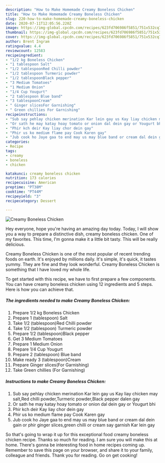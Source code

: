 ```yaml
---
description: "How to Make Homemade Creamy Boneless Chicken"
title: "How to Make Homemade Creamy Boneless Chicken"
slug: 220-how-to-make-homemade-creamy-boneless-chicken
date: 2020-07-11T12:05:56.220Z
image: https://img-global.cpcdn.com/recipes/623fd706986f5851/751x532cq70/creamy-boneless-chicken-recipe-main-photo.jpg
thumbnail: https://img-global.cpcdn.com/recipes/623fd706986f5851/751x532cq70/creamy-boneless-chicken-recipe-main-photo.jpg
cover: https://img-global.cpcdn.com/recipes/623fd706986f5851/751x532cq70/creamy-boneless-chicken-recipe-main-photo.jpg
author: Brent Ingram
ratingvalue: 4.4
reviewcount: 12583
recipeingredient:
- "1/2 kg Boneless Chicken"
- "1 tablespoon Salt"
- "1/2 tablespoonRed Chilli powder"
- "1/2 tablespoon Turmeric powder"
- "1/2 tablespoonBlack pepper"
- "3 Medium Tomatoes"
- "1 Medium Onion"
- "1/4 Cup Yougurt"
- "2 tablespoon Blue band"
- "3 tablespoonCream"
- " Ginger slicesFor Garnishing"
- " Green chillies For Garnishing"
recipeinstructions:
- "Sub say pehlay chicken merination Kar lein gay us Kay liay chicken may salt,Red chilli powder,Turmeric powder,Black pepper dalen gay"
- "Or sath he may katay hoay tomato or onion dal dein gay or Yougurt bhi"
- "Phir kch deir Kay liay chor dein gay"
- "Phir us ko medium flame pay Cook Karen gay"
- "Jub cook ho Jaye gaa to end may us may blue band or cream dal dein gain or phir ginger slices,green chilli or cream say garnish Kar lein gay"
categories:
- Recipe
tags:
- creamy
- boneless
- chicken

katakunci: creamy boneless chicken 
nutrition: 173 calories
recipecuisine: American
preptime: "PT38M"
cooktime: "PT44M"
recipeyield: "3"
recipecategory: Dessert

---
```



![Creamy Boneless Chicken](https://img-global.cpcdn.com/recipes/623fd706986f5851/751x532cq70/creamy-boneless-chicken-recipe-main-photo.jpg)

Hey everyone, hope you're having an amazing day today. Today, I will show you a way to prepare a distinctive dish, creamy boneless chicken. One of my favorites. This time, I'm gonna make it a little bit tasty. This will be really delicious.



Creamy Boneless Chicken is one of the most popular of recent trending foods on earth. It's enjoyed by millions daily. It's simple, it's quick, it tastes yummy. They are fine and they look wonderful. Creamy Boneless Chicken is something that I have loved my whole life.


To get started with this recipe, we have to first prepare a few components. You can have creamy boneless chicken using 12 ingredients and 5 steps. Here is how you can achieve that.

<!--inarticleads1-->

##### The ingredients needed to make Creamy Boneless Chicken:

1. Prepare 1/2 kg Boneless Chicken
1. Prepare 1 (tablespoon) Salt
1. Take 1/2 (tablespoon)Red Chilli powder
1. Take 1/2 (tablespoon) Turmeric powder
1. Prepare 1/2 (tablespoon)Black pepper
1. Get 3 Medium Tomatoes
1. Prepare 1 Medium Onion
1. Prepare 1/4 Cup Yougurt
1. Prepare 2 (tablespoon) Blue band
1. Make ready 3 (tablespoon)Cream
1. Prepare  Ginger slices(For Garnishing)
1. Take  Green chillies (For Garnishing)




<!--inarticleads2-->

##### Instructions to make Creamy Boneless Chicken:

1. Sub say pehlay chicken merination Kar lein gay us Kay liay chicken may salt,Red chilli powder,Turmeric powder,Black pepper dalen gay
1. Or sath he may katay hoay tomato or onion dal dein gay or Yougurt bhi
1. Phir kch deir Kay liay chor dein gay
1. Phir us ko medium flame pay Cook Karen gay
1. Jub cook ho Jaye gaa to end may us may blue band or cream dal dein gain or phir ginger slices,green chilli or cream say garnish Kar lein gay




So that's going to wrap it up for this exceptional food creamy boneless chicken recipe. Thanks so much for reading. I am sure you will make this at home. There's gonna be interesting food in home recipes coming up. Remember to save this page on your browser, and share it to your family, colleague and friends. Thank you for reading. Go on get cooking!
